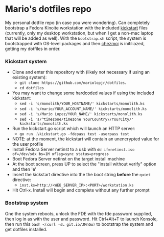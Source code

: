 # Mario's dotfiles repo
My personal dotfile repo (in case you were wondering). Can completely bootstrap a Fedora Kinoite workstation with the included [kickstart](https://docs.fedoraproject.org/en-US/fedora/latest/install-guide/appendixes/Kickstart_Syntax_Reference/) files (currently, only my desktop workstation, but when I get a non-mac laptop that will be added as well). With the `bootstrap.sh` script, the system is bootstrapped with OS-level packages and then [chezmoi](https://www.chezmoi.io/) is initiliazed, getting my dotfiles in order.

### Kickstart system
* Clone and enter this repository with (likely not necessary if using an existing system):
  * `git clone https://github.com/mariolopjr/dotfiles`.
  * `cd dotfiles`
* You may want to change some hardcoded values if using the included kickstart:
  * `sed -i 's/monolith/YOUR_HOSTNAME/' kickstarts/monolith.ks`
  * `sed -i 's/mario/YOUR_ACCOUNT_NAME/' kickstarts/monolith.ks`
  * `sed -i 's/Mario Lopez/YOUR_NAME/' kickstarts/monolith.ks`
  * `sed -i 's/^timezone/timezone YourCountry\/YourCity/' kickstarts/monolith.ks`
* Run the kickstart.go script which will launch an HTTP server:
  * `go run .\kickstart.go -fdepass test -userpass test`
* NOTE: at the moment, the kickstart will contain an unencrypted value for the user profile
* Install Fedora Server netinst to a usb with `dd if=netinst.iso of=/dev/sdx bs=1M oflag=sync status=progress`
* Boot Fedora Server netinst on the target install machine
* At the boot screen, press UP to select the "install without verify" option and then 'e'
* Insert the kickstart directive into the the boot string **before** the `quiet` directive:
  * `inst.ks=http://<WEB_SERVER_IP>:<PORT>/workstation.ks`
* Hit Ctrl-x. Install will begin and complete without any further prompt

### Bootstrap system
One the system reboots, unlock the FDE with the fde password supplied, then log in as with the user and password. Hit Ctrl+Alt+T to launch Konsole, then run this `bash <(curl -sL git.io/JMnGu)` to bootstrap the system and get dotfiles installed.
